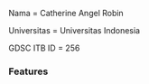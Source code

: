 <p>Nama = Catherine Angel Robin</p>
<p>Universitas = Universitas Indonesia</p>
<p>GDSC ITB ID = 256</p>

<h3>Features</h3>
<img style="width:fit-content" scr="./img/landing.png">
<img style="width:fit-content"scr="./img/hover.png">
<img style="width:fit-content" scr="./img/search.png">